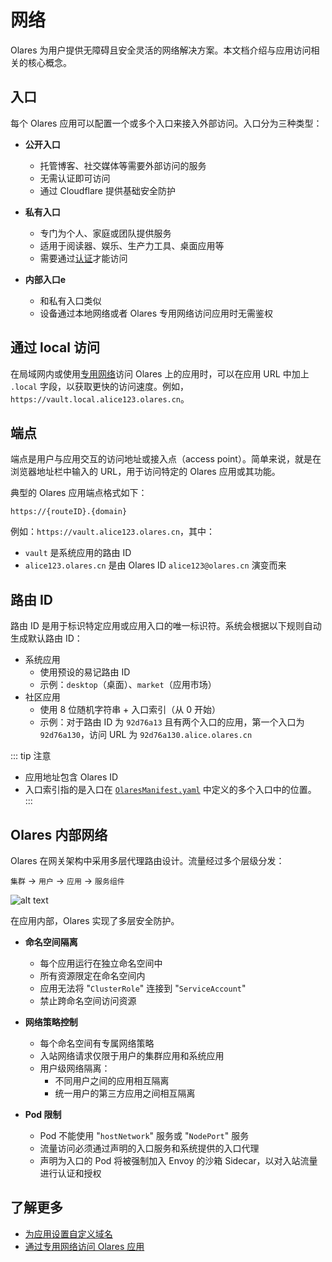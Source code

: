 # 网络

Olares 为用户提供无障碍且安全灵活的网络解决方案。本文档介绍与应用访问相关的核心概念。

## 入口

每个 Olares 应用可以配置一个或多个入口来接入外部访问。入口分为三种类型：

- **公开入口**
  - 托管博客、社交媒体等需要外部访问的服务
  - 无需认证即可访问
  - 通过 Cloudflare 提供基础安全防护

- **私有入口**
  - 专门为个人、家庭或团队提供服务
  - 适用于阅读器、娱乐、生产力工具、桌面应用等
  - 需要通过[认证](account.md#多因素认证mfa)才能访问

- **内部入口e**
  - 和私有入口类似
  - 设备通过本地网络或者 Olares 专用网络访问应用时无需鉴权

## 通过 local 访问
在局域网内或使用[专用网络](../tasks/private-network.md)访问 Olares 上的应用时，可以在应用 URL 中加上 `.local` 字段，以获取更快的访问速度。例如，`https://vault.local.alice123.olares.cn`。

## 端点

端点是用户与应用交互的访问地址或接入点（access point）。简单来说，就是在浏览器地址栏中输入的 URL，用于访问特定的 Olares 应用或其功能。

典型的 Olares 应用端点格式如下：

    https://{routeID}.{domain}

例如：`https://vault.alice123.olares.cn`，其中：

- `vault` 是系统应用的路由 ID
- `alice123.olares.cn` 是由 Olares ID `alice123@olares.cn` 演变而来

## 路由 ID

路由 ID 是用于标识特定应用或应用入口的唯一标识符。系统会根据以下规则自动生成默认路由 ID：

- 系统应用
  - 使用预设的易记路由 ID
  - 示例：`desktop`（桌面）、`market`（应用市场）
- 社区应用
  - 使用 8 位随机字符串 + 入口索引（从 0 开始）
  - 示例：对于路由 ID 为 `92d76a13` 且有两个入口的应用，第一个入口为`92d76a130`，访问 URL 为 `92d76a130.alice.olares.cn`

::: tip 注意
- 应用地址包含 Olares ID 
- 入口索引指的是入口在 [`OlaresManifest.yaml`](../../developer/develop/package/manifest.md) 中定义的多个入口中的位置。
:::

## Olares 内部网络

Olares 在网关架构中采用多层代理路由设计。流量经过多个层级分发：

`集群` -> `用户` -> `应用` -> `服务组件`

![alt text](/images/overview/olares/image4.jpeg)

在应用内部，Olares 实现了多层安全防护。

- **命名空间隔离**
  - 每个应用运行在独立命名空间中
  - 所有资源限定在命名空间内
  - 应用无法将 "`ClusterRole`" 连接到 "`ServiceAccount`"
  - 禁止跨命名空间访问资源

- **网络策略控制**
  - 每个命名空间有专属网络策略
  - 入站网络请求仅限于用户的集群应用和系统应用
  - 用户级网络隔离：
    - 不同用户之间的应用相互隔离
    - 统一用户的第三方应用之间相互隔离
- **Pod 限制**
  - Pod 不能使用 "`hostNetwork`" 服务或 "`NodePort`" 服务
  - 流量访问必须通过声明的入口服务和系统提供的入口代理
  - 声明为入口的 Pod 将被强制加入 Envoy 的沙箱 Sidecar，以对入站流量进行认证和授权

## 了解更多
- [为应用设置自定义域名](../tasks/access-settings.md#自定义域名)
- [通过专用网络访问 Olares 应用](../tasks/private-network.md)




